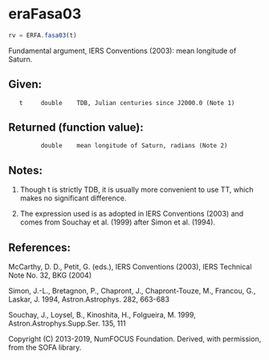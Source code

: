 # eraFasa03

```js
rv = ERFA.fasa03(t)
```

Fundamental argument, IERS Conventions (2003):
mean longitude of Saturn.

## Given:
```
   t     double    TDB, Julian centuries since J2000.0 (Note 1)
```

## Returned (function value):
```
         double    mean longitude of Saturn, radians (Note 2)
```

## Notes:

1) Though t is strictly TDB, it is usually more convenient to use
   TT, which makes no significant difference.

2) The expression used is as adopted in IERS Conventions (2003) and
   comes from Souchay et al. (1999) after Simon et al. (1994).

## References:

   McCarthy, D. D., Petit, G. (eds.), IERS Conventions (2003),
   IERS Technical Note No. 32, BKG (2004)

   Simon, J.-L., Bretagnon, P., Chapront, J., Chapront-Touze, M.,
   Francou, G., Laskar, J. 1994, Astron.Astrophys. 282, 663-683

   Souchay, J., Loysel, B., Kinoshita, H., Folgueira, M. 1999,
   Astron.Astrophys.Supp.Ser. 135, 111

Copyright (C) 2013-2019, NumFOCUS Foundation.
Derived, with permission, from the SOFA library.
